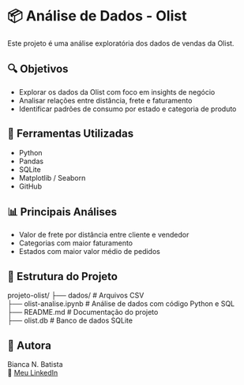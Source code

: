 # 📦 Análise de Dados - Olist

Este projeto é uma análise exploratória dos dados de vendas da Olist.

## 🔍 Objetivos

- Explorar os dados da Olist com foco em insights de negócio
- Analisar relações entre distância, frete e faturamento
- Identificar padrões de consumo por estado e categoria de produto

## 🧰 Ferramentas Utilizadas

- Python
- Pandas
- SQLite
- Matplotlib / Seaborn
- GitHub

## 📊 Principais Análises

- Valor de frete por distância entre cliente e vendedor
- Categorias com maior faturamento
- Estados com maior valor médio de pedidos

## 📁 Estrutura do Projeto

projeto-olist/
├── dados/ # Arquivos CSV  
├── olist-analise.ipynb # Análise de dados com código Python e SQL  
├── README.md # Documentação do projeto  
├── olist.db # Banco de dados SQLite  

## 📝 Autora
Bianca N. Batista  
📎 [Meu LinkedIn](www.linkedin.com/in/bianca-nunes-batista626a)
